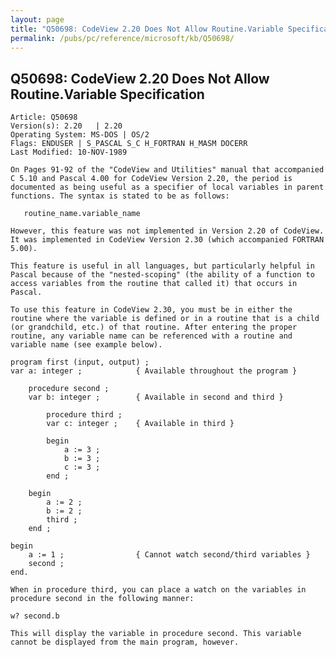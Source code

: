 ```yaml
---
layout: page
title: "Q50698: CodeView 2.20 Does Not Allow Routine.Variable Specification"
permalink: /pubs/pc/reference/microsoft/kb/Q50698/
---
```


## Q50698: CodeView 2.20 Does Not Allow Routine.Variable Specification

	Article: Q50698
	Version(s): 2.20   | 2.20
	Operating System: MS-DOS | OS/2
	Flags: ENDUSER | S_PASCAL S_C H_FORTRAN H_MASM DOCERR
	Last Modified: 10-NOV-1989
	
	On Pages 91-92 of the "CodeView and Utilities" manual that accompanied
	C 5.10 and Pascal 4.00 for CodeView Version 2.20, the period is
	documented as being useful as a specifier of local variables in parent
	functions. The syntax is stated to be as follows:
	
	   routine_name.variable_name
	
	However, this feature was not implemented in Version 2.20 of CodeView.
	It was implemented in CodeView Version 2.30 (which accompanied FORTRAN
	5.00).
	
	This feature is useful in all languages, but particularly helpful in
	Pascal because of the "nested-scoping" (the ability of a function to
	access variables from the routine that called it) that occurs in
	Pascal.
	
	To use this feature in CodeView 2.30, you must be in either the
	routine where the variable is defined or in a routine that is a child
	(or grandchild, etc.) of that routine. After entering the proper
	routine, any variable name can be referenced with a routine and
	variable name (see example below).
	
	program first (input, output) ;
	var a: integer ;            { Available throughout the program }
	
	    procedure second ;
	    var b: integer ;        { Available in second and third }
	
	        procedure third ;
	        var c: integer ;    { Available in third }
	
	        begin
	            a := 3 ;
	            b := 3 ;
	            c := 3 ;
	        end ;
	
	    begin
	        a := 2 ;
	        b := 2 ;
	        third ;
	    end ;
	
	begin
	    a := 1 ;                { Cannot watch second/third variables }
	    second ;
	end.
	
	When in procedure third, you can place a watch on the variables in
	procedure second in the following manner:
	
	w? second.b
	
	This will display the variable in procedure second. This variable
	cannot be displayed from the main program, however.
